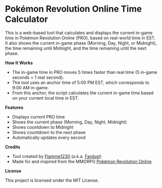 # Pokémon Revolution Online Time Calculator

This is a web-based tool that calculates and displays the current in-game time in Pokémon Revolution Online (PRO), based on real-world time in EST. It also shows the current in-game phase (Morning, Day, Night, or Midnight), the time remaining until Midnight, and the time remaining until the next phase.

**How It Works**

- The in-game time in PRO moves 5 times faster than real time (5 in-game seconds = 1 real second).
- The tool uses an anchor time of 5:00 PM EST, which corresponds to 9:00 AM in-game.
- From this anchor, the script calculates the current in-game time based on your current local time in EST.

**Features**

- Displays current PRO time
- Shows the current phase (Morning, Day, Night, Midnight)
- Shows countdown to Midnight
- Shows countdown to the next phase
- Automatically updates every second

**Credits**

- Tool created by [Flamme1230](https://pokemonrevolution.net/forum/profile/614309-flamme1230/) (a.k.a. <ins>Fardust</ins>)
- Made for and inspired from the MMORPG [Pokémon Revolution Online](https://pokemonrevolution.net/)

**License**

This project is licensed under the MIT License.
